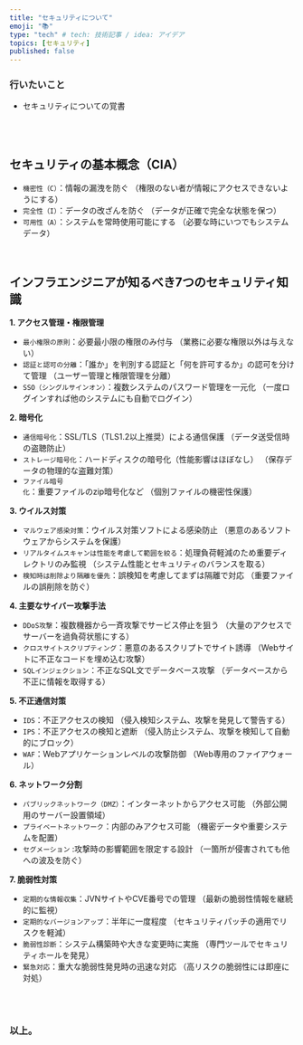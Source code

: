 ```yaml
---
title: "セキュリティについて"
emoji: "📚"
type: "tech" # tech: 技術記事 / idea: アイデア
topics: [セキュリティ]
published: false
---
```


### 行いたいこと
- セキュリティについての覚書


<br>
<br>


## セキュリティの基本概念（CIA）

- `機密性（C）`：情報の漏洩を防ぐ
（権限のない者が情報にアクセスできないようにする）
- `完全性（I）`：データの改ざんを防ぐ
（データが正確で完全な状態を保つ）
- `可用性（A）`：システムを常時使用可能にする
（必要な時にいつでもシステムデータ）


<br>


## インフラエンジニアが知るべき7つのセキュリティ知識
**1. アクセス管理・権限管理**

- `最小権限の原則`：必要最小限の権限のみ付与
（業務に必要な権限以外は与えない）
- `認証と認可の分離`：「誰か」を判別する認証と「何を許可するか」の認可を分けて管理
（ユーザー管理と権限管理を分離）
- `SSO（シングルサインオン）`：複数システムのパスワード管理を一元化
（一度ログインすれば他のシステムにも自動でログイン）

**2. 暗号化**

- `通信暗号化`：SSL/TLS（TLS1.2以上推奨）による通信保護
（データ送受信時の盗聴防止）
- `ストレージ暗号化`：ハードディスクの暗号化（性能影響はほぼなし）
（保存データの物理的な盗難対策）
- `ファイル暗号化`：重要ファイルのzip暗号化など
（個別ファイルの機密性保護）

**3. ウイルス対策**

- `マルウェア感染対策`：ウイルス対策ソフトによる感染防止
（悪意のあるソフトウェアからシステムを保護）
- `リアルタイムスキャンは性能を考慮して範囲を絞る`：処理負荷軽減のため重要ディレクトリのみ監視
（システム性能とセキュリティのバランスを取る）
- `検知時は削除より隔離を優先`：誤検知を考慮してまずは隔離で対応
（重要ファイルの誤削除を防ぐ）

**4. 主要なサイバー攻撃手法**

- `DDoS攻撃`：複数機器から一斉攻撃でサービス停止を狙う
（大量のアクセスでサーバーを過負荷状態にする）
- `クロスサイトスクリプティング`：悪意のあるスクリプトでサイト誘導
（Webサイトに不正なコードを埋め込む攻撃）
- `SQLインジェクション`：不正なSQL文でデータベース攻撃
（データベースから不正に情報を取得する）

**5. 不正通信対策**

- `IDS`：不正アクセスの検知
（侵入検知システム、攻撃を発見して警告する）
- `IPS`：不正アクセスの検知と遮断
（侵入防止システム、攻撃を検知して自動的にブロック）
- `WAF`：Webアプリケーションレベルの攻撃防御
（Web専用のファイアウォール）

**6. ネットワーク分割**

- `パブリックネットワーク（DMZ）`：インターネットからアクセス可能
（外部公開用のサーバー設置領域）
- `プライベートネットワーク`：内部のみアクセス可能
（機密データや重要システムを配置）
- `セグメーション` :攻撃時の影響範囲を限定する設計
（一箇所が侵害されても他への波及を防ぐ）

**7. 脆弱性対策**

- `定期的な情報収集`：JVNサイトやCVE番号での管理
（最新の脆弱性情報を継続的に監視）
- `定期的なバージョンアップ`：半年に一度程度
（セキュリティパッチの適用でリスクを軽減）
- `脆弱性診断`：システム構築時や大きな変更時に実施
（専門ツールでセキュリティホールを発見）
- `緊急対応`：重大な脆弱性発見時の迅速な対応
（高リスクの脆弱性には即座に対処）




<br>
<br>


### 以上。

<br>
<br>
<br>